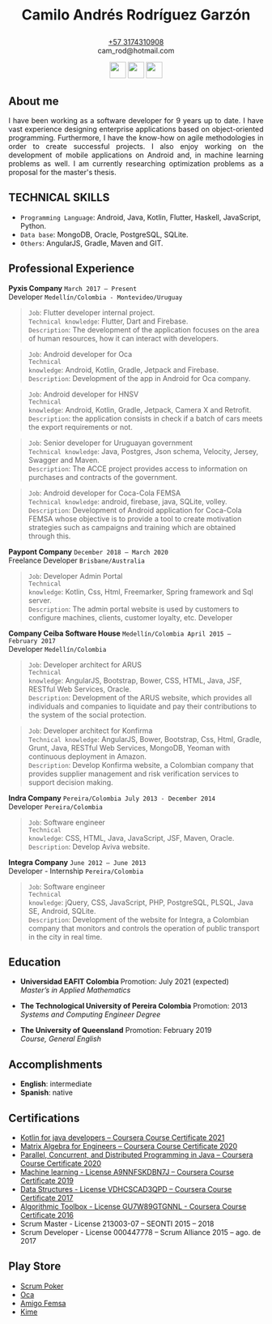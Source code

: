 <h1><p align="center">Camilo Andr&eacute;s Rodr&iacute;guez Garz&oacute;n</p></h1>

<p align="center"><a href='https://wa.me/+573174310908' target='_blank'>+57 3174310908</a><br>
  cam_rod@hotmail.com</p>
<div>
  <p align="center">
    <a href="https://stackoverflow.com/users/11279246/camroga">
      <img src="https://image.flaticon.com/icons/png/512/2111/2111628.png" width="32px" height="32px" /></a>
    <a href="https://www.linkedin.com/in/camilo-rodriguez-garzon/">
      <img src="https://image.flaticon.com/icons/png/512/174/174857.png" width="32px" height="32px" /></a>
    <a href="https://github.com/camroga/">
      <img src="https://image.flaticon.com/icons/png/512/733/733553.png" width="32px" height="32px" />
    </a> 
  </p>
</div>

## About me

<p align="justify"> I have been working as a software developer for 9 years up to date. I have vast experience designing enterprise applications based on object-oriented programming. Furthermore, I have the know-how on agile methodologies in order to create successful projects. I also enjoy working on the development of mobile applications on Android and, in machine learning problems as well. I am currently researching optimization problems as a proposal for the master's thesis. </p>

## TECHNICAL SKILLS

<ul>
  <li><code>Programming Language</code>: Android, Java, Kotlin, Flutter, Haskell, JavaScript, Python.</li>
  <li><code>Data base</code>: MongoDB, Oracle, PostgreSQL, SQLite.</li>
  <li><code>Others</code>: AngularJS, Gradle, Maven and GIT.</li>
</ul>

## Professional Experience

<p> <strong>Pyxis Company</strong> <code>March 2017 – Present</code> <br> 
  Developer <code>Medellín/Colombia - Montevideo/Uruguay</code></p> 

> <code>Job</code>: Flutter developer internal project. <br>
<code>Technical knowledge</code>: Flutter, Dart and Firebase. <br>
<code>Description</code>: The development of the application focuses on the area of human resources, how it can interact with
developers.

> <code>Job</code>: Android developer for Oca <br>
<code>Technical knowledge</code>: Android, Kotlin, Gradle, Jetpack and Firebase. <br>
<code>Description</code>: Development of the app in Android for Oca company.

> <code>Job</code>: Android developer for HNSV <br>
<code>Technical knowledge</code>: Android, Kotlin, Gradle, Jetpack, Camera X and Retrofit. <br>
<code>Description</code>: the application consists in check if a batch of cars meets the export requirements or not.

> <code>Job</code>: Senior developer for Uruguayan government <br>
<code>Technical knowledge</code>: Java, Postgres, Json schema, Velocity, Jersey, Swagger and Maven. <br>
<code>Description</code>: The ACCE project provides access to information on purchases and contracts of the government.

> <code>Job</code>: Android developer for Coca-Cola FEMSA <br>
<code>Technical knowledge</code>: android, firebase, java, SQLite, volley. <br>
<code>Description</code>: Development of Android application for Coca-Cola FEMSA whose objective is to provide a tool to
create motivation strategies such as campaigns and training which are obtained through this.

<p> <strong>Paypont Company</strong> <code>December 2018 – March 2020 </code> <br> 
  Freelance Developer <code>Brisbane/Australia</code></p> 

> <code>Job</code>: Developer Admin Portal <br>
<code>Technical knowledge</code>: Kotlin, Css, Html, Freemarker, Spring framework and Sql server. <br>
<code>Description</code>: The admin portal website is used by customers to configure machines, clients, customer loyalty, etc.
Developer

<p> <strong>Company Ceiba Software House</strong> <code>Medellín/Colombia April 2015 – February 2017</code> <br> 
  Developer <code>Medellín/Colombia</code></p> 

> <code>Job</code>: Developer architect for ARUS <br>
<code>Technical knowledge</code>: AngularJS, Bootstrap, Bower, CSS, HTML, Java, JSF, RESTful Web Services, Oracle.  <br>
<code>Description</code>: Development of the ARUS website, which provides all individuals and companies to liquidate and pay
their contributions to the system of the social protection.

> <code>Job</code>: Developer architect for Konfirma <br> 
<code>Technical knowledge</code>: AngularJS, Bower, Bootstrap, Css, Html, Gradle, Grunt, Java, RESTful Web Services,
MongoDB, Yeoman with continuous deployment in Amazon. <br> 
<code>Description</code>: Develop Konfirma website, a Colombian company that provides supplier management and risk
verification services to support decision making.

<p> <strong>Indra Company</strong> <code>Pereira/Colombia July 2013 - December 2014</code> <br> 
  Developer <code>Pereira/Colombia</code></p> 

> <code>Job</code>: Software engineer <br>
<code>Technical knowledge</code>: CSS, HTML, Java, JavaScript, JSF, Maven, Oracle. <br> 
<code>Description</code>: Develop Aviva website.

<p> <strong>Integra Company</strong> <code>June 2012 – June 2013</code> <br> 
  Developer - Internship <code>Pereira/Colombia</code></p> 

> <code>Job</code>: Software engineer <br>
<code>Technical knowledge</code>: jQuery, CSS, JavaScript, PHP, PostgreSQL, PLSQL, Java SE, Android, SQLite. <br>
<code>Description</code>: Development of the website for Integra, a Colombian company that monitors and controls the
operation of public transport in the city in real time.

## Education

- <p><b>Universidad EAFIT Colombia </b> Promotion: July 2021 (expected) <br> <i>Master’s in Applied Mathematics</i></p>                                           

- <p><b>The Technological University of Pereira Colombia</b>  Promotion: 2013 <br> <i>Systems and Computing Engineer Degree</i></p>

- <p><b>The University of Queensland</b> Promotion: February 2019 <br> <i>Course, General English</i></p>
                                           

## Accomplishments

- **English**: intermediate 
- **Spanish**: native

## Certifications

<ul>
  <li><a href="https://www.coursera.org/account/accomplishments/verify/JZ2HH6ZG8PZ3">Kotlin for java developers – Coursera Course Certificate 2021</a></li>
  <li><a href="https://www.coursera.org/account/accomplishments/verify/PWZDQCTZD4NS?utm_source=ios&utm_medium=certificate&utm_content=cert_image&utm_campaign=sharing_cta&utm_product=course">Matrix Algebra for Engineers – Coursera Course Certificate 2020</a></li>
  <li><a href="https://www.coursera.org/account/accomplishments/specialization/VX4KHX8GCN7X?utm_source=link&utm_medium=certificate&utm_content=cert_image&utm_campaign=sharing_cta&utm_product=s12n">Parallel, Concurrent, and Distributed Programming in Java – Coursera Course Certificate 2020</a></li>
  <li><a href="https://www.coursera.org/account/accomplishments/verify/A9NNFSKDBN7J">Machine learning - License A9NNFSKDBN7J – Coursera Course Certificate 2019</a></li>
  <li><a href="https://www.coursera.org/account/accomplishments/verify/VDHCSCAD3QPD">Data Structures - License VDHCSCAD3QPD – Coursera Course Certificate 2017</a></li>
  <li><a href="https://www.coursera.org/account/accomplishments/verify/GU7W89GTGNNL">Algorithmic Toolbox - License GU7W89GTGNNL - Coursera Course Certificate 2016</a></li>
  <li>Scrum Master - License 213003-07 – SEONTI 2015 – 2018</li>
  <li>Scrum Developer - License 000447778 – Scrum Alliance 2015 – ago. de 2017</li>
</ul> 

## Play Store

<ul>
  <li><a href="https://play.google.com/store/apps/details?id=com.buildreams.scrumpoker">Scrum Poker</a></li>
  <li><a href="https://play.google.com/store/apps/details?id=uy.com.oca.ocatarjetas">Oca</a></li>
  <li><a href="https://play.google.com/store/apps/details?id=com.kof.amigofemsa">Amigo Femsa</a></li>
  <li><a href="https://play.google.com/store/apps/details?id=com.pyxis.p4h">Kime</a></li>
</ul>
